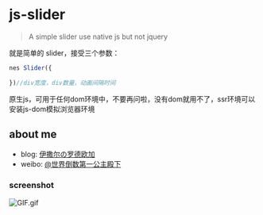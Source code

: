 # js-slider

> A simple slider use native js but not jquery

就是简单的 slider，接受三个参数：

```javascript
nes Slider({
  
})//div宽度，div数量，动画间隔时间
```
原生js，可用于任何dom环境中，不要再问啦，没有dom就用不了，ssr环境可以安装js-dom模拟浏览器环境

## about me
* blog: [伊撒尔の罗德欧加](http://www.yisaer.com)
* weibo: [@世界倒数第一公主殿下](http://weibo.com/oreshura)

### screenshot
![GIF.gif](https://i.loli.net/2018/04/14/5ad20ad26641d.gif)
